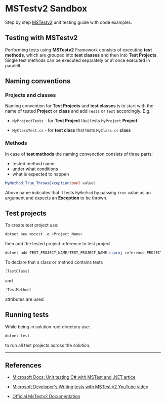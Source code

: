 # MSTestv2 Sandbox

Step by step [MSTestv2](https://www.nuget.org/packages/MSTest.TestFramework/) unit testing guide with code examples.

## Testing with **MSTestv2**  

Performing tests using **MSTestv2** Framework consists of executing **test methods**, which are grouped into **test classes** and then into **Test Projects**. Single test methods can be executed separately or at once
executed in paralell.

## Naming conventions

### Projects and classes

Naming convention for **Test Projects** and **test classes** is to start with the name of tested **Project** or **class** and add `Tests` or `Test` accordingly. E.g.

* `MyProjectTests` - for **Test Project** that tests `MyProject` **Project**

* `MyClassTest.cs` - for **test class** that tests `MyClass.cs` **class**

### Methods

In case of **test methods** the naming convenction consists of three parts:

* tested method name
* under what conditions
* what is expected to happen

```csharp
MyMethod_True_ThrowsException(bool value)
```

Above name indicates that it tests `MyMethod` by passing `true` value as an argument and expects an **Exception** to be thrown.

## Test projects

To create test project use:

```powershell
dotnet new mstest -o <Project_Name>
```

then add the tested project reference to test project

```powershell
dotnet add TEST_PROJECT_NAME/TEST_PROJECT_NAME.csproj reference PROJECT_NAME/PROJECT_NAME.csproj
```

<!-- REFACTOR -->
To declare that a class or method contains tests  
<!-- REFACTOR -->
```csharp
[TestClass]
```
<!-- REFACTOR -->
and
<!-- REFACTOR -->
```csharp
[TestMethod]
```
<!-- REFACTOR -->
attributes are used.

## Running tests

While being in solution root directory use:

```powershell
dotnet test
```

to run all test projects across the solution.

---

## References

* [Microsoft Docs:  Unit testing C# with MSTest and .NET artice](https://learn.microsoft.com/en-us/dotnet/core/testing/unit-testing-with-mstest)

* [Microsoft Developer's Writing tests with MSTest v2 YouTube video](https://www.youtube.com/watch?v=olbC6dPgWqQ)

* [Official MsTestv2 Documentation](https://github.com/microsoft/testfx/blob/main/docs/README.md)
